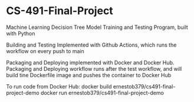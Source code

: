 # CS-491-Final-Project
Machine Learning Decision Tree Model Training and Testing Program, built with Python

Building and Testing Implemented with Github Actions, which runs the workflow on every push to main

Packaging and Deploying implemented with Docker and Docker Hub.
Packaging and Deploying workflow runs after the test workflow, and will build tine Dockerfile image and pushes the container to Docker Hub

To run code from Docker Hub:
docker build ernestob379/cs491-final-project-demo 
docker run ernestob379/cs491-final-project-demo
